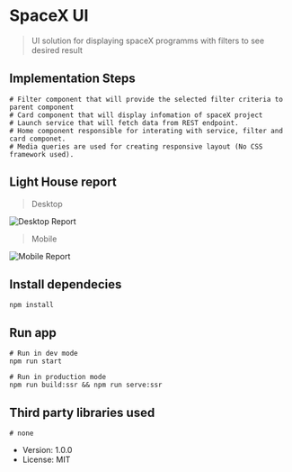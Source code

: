 # SpaceX UI

> UI solution for displaying spaceX programms with filters to see desired result

## Implementation Steps

```
# Filter component that will provide the selected filter criteria to parent component
# Card component that will display infomation of spaceX project
# Launch service that will fetch data from REST endpoint.
# Home component responsible for interating with service, filter and card componet.
# Media queries are used for creating responsive layout (No CSS framework used).
```

## Light House report

> Desktop

![Desktop Report](https://user-images.githubusercontent.com/51847277/89610436-1ceacd00-d898-11ea-9530-9bd992d509c2.png)

> Mobile

![Mobile Report](https://user-images.githubusercontent.com/51847277/89610475-3724ab00-d898-11ea-93c9-d4ef16cd584a.png)

## Install dependecies

```
npm install
```

## Run app

```
# Run in dev mode
npm run start

# Run in production mode
npm run build:ssr && npm run serve:ssr
```

## Third party libraries used

```
# none
```

- Version: 1.0.0
- License: MIT
